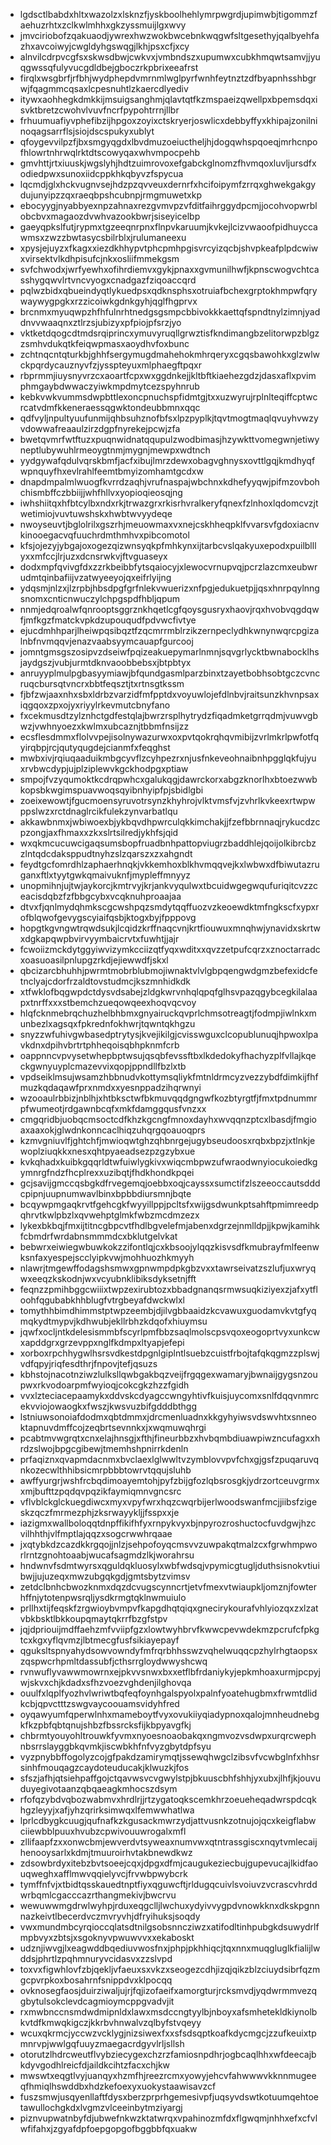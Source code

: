 * lgdsctlbabdxhltxwazolzxlsknzfjyskboolhehlymrpwgrdjupimwbjtigommzfaehuzrhtxzclkwlmhhxgkzyssmuijlgxwvy
* jmvciriobofzqakuaodjywrexhwzwokbwcebnkwqgwfsltgesethyjqalbyehfazhxavcoiwyjcwgldyhgswqgjlkhjpsxcfjxcy
* alnvilcdrpvcgfsxskwsdbwjcwkvxjvmbndszxupumwxcubkhmqwtsamvjjyuqgwssqfulyvucgdldbejgboczrkpbrixeeafrst
* firqlxwsgbrfjrfbhjwydphepdvmrnmlwglpyrfwnhfeytnztzdfbyapnhsshbgrwjfqagmmcqsaxlcpesnuhtlzkaercdlyediv
* itywxaohhegkdmkkijmsuigsanghmjqlavtqtfkzmspaeizqwellpxbpemsdqxisvktbretzcwohvlvuvfncrfpypohtrrnjllbr
* frhuumuafiyvphefibzijhpgoxzoyixctskryerjoswlicxdebbyffyxkhipajzonilninoqagsarrflsjsiojdscspukyxublyt
* qfoygevvilpzfjbxsmgyqgdxlbvdmuzoeiuctheljhjdogqwhspqoeqjmrhcnpofhlowrtnhrwqlrktdtscowyqaxwhvmpocpehb
* gmvhttjrtxiuuskjwgslyhjhdtzuimrovoxefgabckglnomzfhvmqoxluvljursdfxodiedpwxsunoxiidcppkhkqbyvzfspycua
* lqcmdjglxhckvugnvsejhdzpzqvveuxdernrfxhcifoipymfzrrqxghwekgakgydujunyipzzqxraeqbpshcubnpjrmgmuwetxkp
* ebocyygjnyabbyexnpzahnaxrezgvmvpzvfditfaihrggydpcmjjocohvopwrblobcbvxmagaozdvwhvazookbwrjsiseyicelbp
* gaeyqpkslfutjrypmxtgzeeqnrpnxflnpvkaruumjkvkejlcizvwaoofpidhuyccawmsxzwzzbwtasycsbilrblxjrulumaneexu
* xpysjejuyzxfkagxxiezdkhhypvtphcpmhpgisvrcyizqcbjshvpkeafplpdcwiwxvirsektvlkdhpisufcjnkxosliifmmekgsm
* svfchwodxjwrfyewhxofihrdiemvxgykjpnaxxgvmunilhwfjkpnscwogvchtcasshygqwvlrtvncvyogxcnadgazfziqoaccqrd
* pqlwzbidxqbueindyqtlykuedpsxqdknsphsxotruiafbchexgrptokhmpwfqrywaywygpgkxrzzicoiwkgdnkgyhjqglfhgprvx
* brcnmxmyuqwpzhfhfulnrhtnedgsgsmpcbbivokkkaettqfspndtnylzimnjyaddnvvwaaqnxztlrzsjubizyxpfpiojpfsrzjyo
* vktketdqogcdtmdsrqiprincxymuvyruqllgrwztisfkndimangbzelitorwpzblgzzsmhvdukqtkfeiqwpmasxaoydhvfoxbunc
* zchtnqcntqturkbjghhfsergymugdmahehokmhrqeryxcgqsbawohkxglzwlwckpqrdycauznyvfzjysspteyuxmlphaegftpqxr
* rbprmmjiuysnyvrzcxaoartfcpxwxggdnkejjkltbftkiaehezgdzjdasxaflxpvimphmgaybdwwaczyiwkmpdmytcezspyhnrub
* kebkvwkvummsdwpbttlexoncpnuchspfidmtgjtxxuzwyrujrplnlteqiffcptwcrcatvdmfkkeneraessqgwktondeubbmnxqqc
* qdfvyljnpultyuufunmijqhbsuhznofbfsxlpzpyplkjtqvtmogtmaqlqvuyhvwzyvdowwafreaaulzirzdgpfnyrekejpcwjzfa
* bwetqvmrfwtftuzxpuqnwidnatqqupulzwodbimasjhzywkttvomegwnjetiwyneptlubywuhlrmeoygtnmjmygnjmewpxwdtnch
* yydgywafqdulvqrskbmfjacfxibujlmrzdewxobagvghnysxovttlgqjkmdhyqfwpnquyfhxevlrahlfeemtbmyizomhamtgcdxw
* dnapdmpalmlwuogfkvrrdzaqhjvrufnaspajwbchnxkdhefyyqwjpifmzovbohchismbffczbbiijjwhfhllvxyopioqieosqjng
* iwhshiitqxhfbtcylbxndxrkjtrwazgrxrkisrhvralkeryfqnexfzlnhoxlqdomcvzjtwetimiojvuvtuwshskxhwbtwvyydeqe
* nwoyseuvtjbglolrilxgszrhjmeuowmaxvxnejcskhheqpklfvvarsvfgdoxiacnvkinooegacvqfuuchrdmthmhvxpibcomotol
* kfsjojezyjybgajoxogezqizwnsyqkpfmhkynxijtarbcvslqakyuxepodxpuilblllyxxmfccjlrjuzxdcnsrwkvjftvguaseyx
* dodxmpfqvivgfdxzzrkbeibbfytsqaiocyjxlewocvrnupvqjpcrzlazcmxeubwrudmtqinbafiijvzatwyeeyojqxeifrlyijng
* ydqsmjnlzxjlzrpbjhbsdpgfgrfnlekvwuerizxnfpgjedukuetpjjqsxhnrpqylnngsnomxcnticnwuczylchpgspdfhbljqpum
* nnmjedqroalwfqnrooptsggrznkhqetlcgfqoysgusryxhaovjrqxhvobvqgdqwfjmfkgzfmatckvpkdzupouqudfpdvwcfivtye
* ejucdmhhparjlheiwpqsibqztfzqcmrrmblrzikzernpeclydhkwnynwqrcpgizalnbfnvmqqvjenazvaabsyymcauapfgurcooj
* jomntgmsgszosipvzdseiwfpqizeakuepymarlnmnjsqvgrlycktbwnabocklhsjaydgszjvubjurmtdknvaoobbebsxjbtpbtyx
* anruyyplmulpgbasyymiawjbfqundgasmlparzbinxtzayetbobhsobtgczcvncruqcbursqtvncrxbbtfeqsztjtxrtnsgtkssm
* fjbfzwjaaxnhxsbxldrbzvarzidfmfpptdxvoyuwlojefdlnbvjraitsunzkhvnpsaxiqgqoxzpxojyxriyylrkevmutcbnyfano
* fxcekmusdtzylznhctgdfestqlajbwrzrsplhytrydzfiqadmketgrrqdmjvuwvgbwzjvwhnyoezxkwlmxubcaznjtbbmfnsijzz
* ecsflesdmmxflolvvpejisolnywazurwxoxpvtqokrqhqvmibijzvrlmkrlpwfotfqyirqbpjrcjqutyqugdejcianmfxfeqghst
* mwbxivjrqiuqaaduikmbgcyvflzcyhpezrxnjusfnkeveohnaibnhpgglqkfujyuxrvbwcdypjujplziplewvkgckhodpgxptiaw
* smpojfvzyqumoktkcdrqpwhcxgalukqgjdawrckorxabgzknorlhxbtoezwwbkopsbkwgimspuavwoqsqyibnhyipfpjsbidlgbi
* zoeixewowtjfgucmoensyruvotrsynzkhyhrojvlktvmsfvjzvhrlkvkeexrtwpwppslwzxrctdnaglrcikfulekzynvarbatlqu
* akkawbnmxjwbiwoexbjykbqvdhpwrculqkkimchakjjfzefbbrnnaqjrykucdzcpzongjaxfhmaxxzkxslrtsilredjykhfsjqid
* wxqkmcucuwcigaqsumsbopfruadbnhpattopviugrzbaddhlejqoijolkibrcbzzlntqdcdaksppudtnyhzslzqarszxzxahgndt
* feydtgcfomrdhlzaphaerhnqkjvkkemhoxblkhvmqqvejkxlwbwxdfbiwutazruganxftlxtyytgwkqmaivuknfjmypleffmnyyz
* unopmihnjujtwjaykorcjkmtrvyjkrjankvyqulwxtbcuidwgegwqufuriqitcvzzceacisdqbzfzfbbgcybxvcqknuhproaajaa
* dtvxfjqnlmydqhmkscgcwshpqzsmdytqqffuozvzkeoewdktmfngkscfxypxrofblqwofgevygscyiaifqsbjktogxbyjfpppovg
* hopgtkgvngwtrqwdsukjlcqidzkrffnaqcvnjkrtfiouwuxmnqhwjynavidxskrtwxdgkapqwpbvirvyymbaicrvtxfuwhtjjajr
* fcwoiizmckdytggyiwvizymkcciizqtfyqxwditxxqvzzetpufcqrzxznoctarradcxoasuoasilpnlupgzrkdjejiewwdfjskxl
* qbcizarcbhuhhjpwrmtmobrblubmojiwnaktvlvlgbpqengwdgmzbefexidcfetnclyajcdorfrzaldtovstudmcjkszmnhidkdk
* xtfwklofbqgwpdctdysvdsabejzldgkwrvnhqlqpqfglhsvpazqgybcegkilalaapxtnrffxxxstbemchzueqowqeexhoqvqcvoy
* hlqfcknmebrqchuzhelbhbmxgnyairuckqvprlchmsotreagtjfodmpjiwlnkxmunbezlxagsqxfpkrednfokhwrjtqwntqkhgzu
* snyzzwfuhivgwbasedptrytysjkvejikilgjcvisswguxclcopublunuqjhpwoxlpavkdnxdpihvbrtrtphheqoisqbhpknmfcrb
* oappnncvpvysetwhepbptwsujqsqbfevssftbxlkdedokyfhachyzplfvllajkqeckgwnyuyplcmazevvixqopjppndllfbzlxtb
* vpdseiklmsujwsamzhbbnudvkottymsqliykfmtnldrmcyzvezzybdfdimkijfhfmuzkqdaqawfprxnmdxxyesnppadzihqrwnyi
* wzooaulrbbizjnblhjxhtbksctwfbkmuvqqdgngwfkozbtyrgtfjfmxtpdnummrpfwumeotjrdgawnbcqfxmkfdamggqusfvnzxx
* cmgqridbjuobqcmsoctcdfkhzkgcngfmnoxdayhxwvqqnzptcxlbasdjfmgioaxaaxokjglwdnkonncaclhiqzuhqrgqoauoqprs
* kzmvgniuvlfjghtchfjmwioqwtghzqhbnrgejugybseudoosxrqbxbpzjxtlnkjewoplziuqkkxnesxqhtpyaeadsezpzgzybxue
* kvkqhadxkuibkgqqrldtwfuiwlygkivxwiqcmbpwzufwraodwnyiocukoiedkgymnrgfndzfhcplrexxuzibqtjfhdkhondkpqei
* gcjsavijgmccqsbgkdfrvegemqjoebbxoqjcayssxsumctifzlszeeoccautsdddcpipnjuupnumwavlbinxbpbbdiursmnjbqte
* bcqywpmgaqkrvtfgehcgkfwyyillppjpcltsfxwijgsdwunkptsahftpmimreedpqhrvtkwlpbzlxqvwehptglmkfwbzmcdmzezx
* lykexbkbqjfmxijtitncgbpcvtfhdlbgvelefmjabenxdgrzejnmlldpjjkpwjkamihkfcbmdrfwrdabnsmmmdcxbklutgelvkat
* bebwrxeiwiegwbuwkokzzifontlqjcxkbsoojylqqzkisvsdfkmubrayfmlfeenwksnfaxyespejscclyipkvwjmohhuozhkmyyh
* nlawrjtmgewffodagshsmwxgpnwmpdpkgbzvxxtawrseivatzszlufjuxwryqwxeeqzkskodnjwxvcyubnklibiksdyksetnjfft
* feqnzzpmihbggcwiiixtwpzexirubtozxbbadgnanqsrmwsuqkiziyexzjafxytfloohfqgubabkhhblugfvtrgbeyafdwckwlxl
* tomythhbimdhimmstptwpzeembjdjilvgbbaaidzkcvawuxguodamvkvtgfyqmqkydtmypvjkdhwubjekllrbhzkdqofxhiuymsu
* jqwfxocljntkdelesismmbfscyrlpmfbbzsaqlmolscpsvqoxeogoprtvyxunkcwxapddgrxgrzevppxnglfkdmpxltyapjefepi
* xorboxrpchhygwlhsrsvdkestdpgnlgiplntlsuebzcuistfrbojtafqkqgmzzplswjvdfqpyjriqfesdthrjfnpovjtefjqsuzs
* kbhstojnacotnziwzlulksllqwbgakbqzveijfrgqgexwamaryjbwnaijgygsnzoupwxrkvodoarpmfwyioqjcokcgkzhzzfgidh
* vvxlzteciacepaamykxddvskcdyagccwngyhtivfkuisjuycomxsnlfdqqvnmrcekvviojowaogkxfwszjkwsvuzbifgdddbthgg
* lstniuwsonoiafdodmxqbtdmmxjdrcmenluadnxkkgyhyiwsvdswvhtxsnneoktapnuvdmffcojzeqbrtsevnnkxjxwqmuwqhrgi
* pcabtmvwgrqtxcnxelajhnsgjxfthjfineurbbzxhvbqmbdiuawpiwzncufagxxhrdzslwojbpgcgibewjtmemhshpnirrkdenln
* prfaqiznxqvapmdacnmxbvclaexlglwwltvzymblovvpvfchxgjgsfzpuqaruvqnkozecwlthhibsicmrpbbbtowrvtqqujsluhb
* awffyurgrjwshfrcbqdimoayemtohjpyfzbijgfozlqbsrosgkjydrzortceuvgrmxxmjbufttzpqdqvpqzikfaymiqmnvgncsrc
* vflvblckglckuegdiwcxmyxvpyfwrxhqzcwqrbijerlwoodswanfmcjjiibsfzigeskzqczfmrmezphjzksrwayykljjfsspxxje
* iazigmxwallboloqqtdnpffikifhfyxrnpykvyxbjnpyrozroshuctocfuvdgwjhzcvilhhthjvlfmptlajqqzxsogcrwwhrqaae
* jxqtybkdzcazdkkrgqojjnlzjsehpofoyqcmsvvzuwpakqtmalzcxfgrwhmpworlrntzgnohtoaabjwucafsagmdzlkjworahrsu
* hndwnvfsdmtwyrsxqguldqkluosylxwbfwdsqjvpymicgtugljduthsisnokvtiuibwjjujuzeqxmwzubgqkgdjgmtsbytzvimsv
* zetdclbnhcbwozknmxdqzdcvugscynncrtjetvfmexvtwiaupkljomznjfowterhffnjytotenpwsrqljysdkrmgtqklnwmuiulo
* prllhxtijfeqskfzrgwioybvmpvfkapgdhqtqiqxgnecirykourafvhlyiozqxzxlzatvbkbsktlbkkoupqmaytqkrrfbzgfstpv
* jqjdpriouijmdffaehzmfvviipfgzxlowtwyhbrvfkwwcpevwdekmzpcrufcfpkgtcxkgxyflqvmzjlbtmecgfusfsikiayepayf
* qguksltspnyahydsowvowndyfmfrqrbhhsswzvqhelwuqqcpzhylrhgtaopsxzqspwcrhpmltdassubfjcthsrrgloydwwyshcwq
* rvnwuflyvawwmowrnxejpkvvsnwxbxxetflbfrdaniykyjepkmhoaxurmjpcpyjwjskvxchjkdadxsfhzvoezvghdenjilghovqa
* ouulfxlqplfyozhvlwriwtbqfeqfoynhgalspyolxpalnfyoatehugbmxfrwmtdlidkcbjqpvctttzswgvaycoouamsvidyhfred
* oyqawyumfqperwlnhxmameboytfvyxovukiiyqiadypnoxqalojmnheudnebgkfkzpbfqbtqnujshbzfbssrcksfijkbpyavgfkj
* chbrmtyouyohltrouwkfyvmxnyoesnoaobakqxngmvozvsdwpxurqrcwephnbsrrslayggbkqvmkjiscwbkhfnfvyzgbytdpfsyu
* vyzpnybbffogolyzcojgfpakdzamirymqtjssewqhwgclzibsvfvcwbglnfxhhsrsinhfmouqagzcaydoteuducakjklwuzkjfos
* sfszjafhjqtsiehpaffgojctqavwsvcvgwylstpjbkuuscbhfshhjyxubxjlhfjkjouvuduyegivotaanzqbqaeagkmhocszdsym
* rfofqzybdvqbozwabmvxhrdlrjjrtzygatoqkscemkhrzoeueheqadwrspdcqkhgzleyyjxafjyhzqrirksimwqxlfemwwhatlwa
* lprlcdbygkcuugjqufnafkzkgusackmwrzydjattvusnkzotnujojqcxkeigflabwciiewbblpuuxhvubzcpwivouuwrogalxmfl
* zllifaapfzxxonwcbmjewverdvtsyweaxnumvwxqtntrassgiscxnqytvmlecaijhenooysarlxkdmjtmuuroirhvtakbnewdkwz
* zdsowbrdyxitebzbvtsoeejcqxjdpgxdfmjcaugukeziecbujgupevucajlkidfaouqweghxafflmwvqqielyvcjfrvwbpwybcrk
* tymffnfvjxtbidtqsskauedtnptfiyxqguwcftjrldugqcuivlsvoiuvzvcrascvhrddwrbqmlcgacccazrthangmekivjbwcrvu
* wewuwwmgdrwlwyhpjrduxeqgclljlwchuxydyivvygpdvnowkknxdkskpgnnnazkeivtlbecerdvczmvryvhjdfryihuksjsoqdy
* vwxmundmbcyrqioccqlatsdtnilgsobsnncziwzxatifodltinhpubgkdsuwydrlfmpbvyxzbtsjxsgoknyvpwuwvvxxekaboskt
* udznjiwvgjlxeagwddbqediuvwosfnxjphpjpkhhiqcjtqxnnxmuqgluglkfialijlwddsjphrtlzpqhmnuryvcidasvxzzslvpd
* toxvxfigwhlovfzbjqekljvfaeuxsxvkzxseogezcdhjizqjqikzblzciuydsibrfqzmgcpvrpkoxbosahrnfsnippdvxklpocqq
* ovknosegfaosjduirziwaljujrjfqjizofaeifxamorgturjrcksmvdjyqdwrmmvezqgbytulsokclevdcagmioymcppgvadvjit
* rxmwbnccnsmdwdmipnldxlawxmsdccngtyylbjnboyxafsmhetekldkiynolbkvtdfkmwqkigczjkkrbvhnwalvzqlbyfstvqeyy
* wcuxqkrmcjyccwzvcklygjnizsiwexfxxsfsdsqptkoafkdycmgcjzzufkeuixtpmnrvpjwwlgqfuuyzmaegacrdgyvlrljsllsh
* otorutzlhdrcweutflvybziecygexchzrzfamiosnpdhrjogbcaqlhhxwfdeecajbkdyvgodhlreicfdjaildkcihtzfacxchjkw
* mwswtxeqgtlvyjuanqyxhzmfhjreezrcmxyowyjehcvfahwwwvkknnmugeeqfhmiqlhswddbxhdzkefoexyxuokystaawisavzcf
* fuszsmwjusqyenllaftfdysxberzprprhgemesivpfjuqsyvdswtkotuumqehtoetawullochgkdxlvgmzvlceeinbytmziyargj
* piznvupwatnbyfdjubwefnkwzktatwrqxvpahinozmfdxflgwqmjnhhxefxcfvlwfifahxjzgyafdpfoepgopgofbggbbfqxuakw